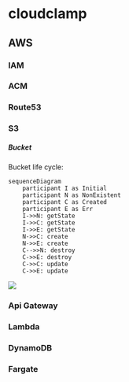 # cloudclamp

## AWS

### IAM

### ACM

### Route53

### S3

##### Bucket

Bucket life cycle:

```
sequenceDiagram
    participant I as Initial
    participant N as NonExistent
    participant C as Created
    participant E as Err
    I->>N: getState
    I->>C: getState
    I->>E: getState
    N->>C: create
    N->>E: create
    C-->>N: destroy
    C->>E: destroy
    C->>C: update
    C->>E: update
```    

[![](https://mermaid.ink/img/eyJjb2RlIjoic2VxdWVuY2VEaWFncmFtXG4gICAgcGFydGljaXBhbnQgSSBhcyBJbml0aWFsXG4gICAgcGFydGljaXBhbnQgTiBhcyBOb25FeGlzdGVudFxuICAgIHBhcnRpY2lwYW50IEMgYXMgQ3JlYXRlZFxuICAgIHBhcnRpY2lwYW50IEUgYXMgRXJyXG4gICAgSS0-Pk46IGdldFN0YXRlXG4gICAgSS0-PkM6IGdldFN0YXRlXG4gICAgSS0-PkU6IGdldFN0YXRlXG4gICAgTi0-PkM6IGNyZWF0ZVxuICAgIE4tPj5FOiBjcmVhdGVcbiAgICBDLS0-Pk46IGRlc3Ryb3lcbiAgICBDLT4-RTogZGVzdHJveVxuICAgIEMtPj5DOiB1cGRhdGVcbiAgICBDLT4-RTogdXBkYXRlIiwibWVybWFpZCI6eyJ0aGVtZSI6ImRlZmF1bHQifX0)](https://mermaid-js.github.io/mermaid-live-editor/#/edit/eyJjb2RlIjoic2VxdWVuY2VEaWFncmFtXG4gICAgcGFydGljaXBhbnQgSSBhcyBJbml0aWFsXG4gICAgcGFydGljaXBhbnQgTiBhcyBOb25FeGlzdGVudFxuICAgIHBhcnRpY2lwYW50IEMgYXMgQ3JlYXRlZFxuICAgIHBhcnRpY2lwYW50IEUgYXMgRXJyXG4gICAgSS0-Pk46IGdldFN0YXRlXG4gICAgSS0-PkM6IGdldFN0YXRlXG4gICAgSS0-PkU6IGdldFN0YXRlXG4gICAgTi0-PkM6IGNyZWF0ZVxuICAgIE4tPj5FOiBjcmVhdGVcbiAgICBDLS0-Pk46IGRlc3Ryb3lcbiAgICBDLT4-RTogZGVzdHJveVxuICAgIEMtPj5DOiB1cGRhdGVcbiAgICBDLT4-RTogdXBkYXRlIiwibWVybWFpZCI6eyJ0aGVtZSI6ImRlZmF1bHQifX0)

### Api Gateway

### Lambda

### DynamoDB

### Fargate